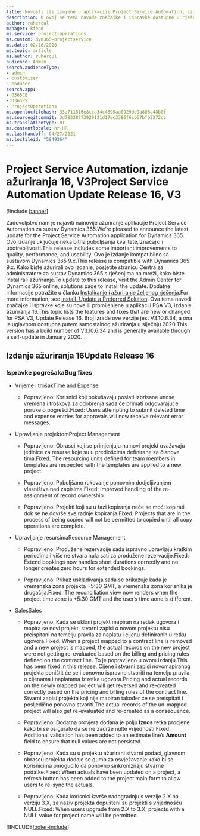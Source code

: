 ```yaml
---
title: Novosti ili izmjene u aplikaciji Project Service Automation, izdanje ažuriranja 16, V3
description: U ovoj se temi navode značajke i ispravke dostupne u rješenju Project Service Automation, izdanje ažuriranja 16, V3.
author: ruhercul
manager: kfend
ms.service: project-operations
ms.custom: dyn365-projectservice
ms.date: 02/18/2020
ms.topic: article
ms.author: ruhercul
audience: Admin
search.audienceType:
- admin
- customizer
- enduser
search.app:
- D365CE
- D365PS
- ProjectOperations
ms.openlocfilehash: 33a711816e8cca34c4595aa0929de9a808a48b0f
ms.sourcegitcommit: 3d78338773929121d17ec3386f6cb67bfb2272cc
ms.translationtype: HT
ms.contentlocale: hr-HR
ms.lasthandoff: 04/27/2021
ms.locfileid: "5949364"
---
```

# <a name="project-service-automation-update-release-16-v3"></a><span data-ttu-id="e2276-103">Project Service Automation, izdanje ažuriranja 16, V3</span><span class="sxs-lookup"><span data-stu-id="e2276-103">Project Service Automation Update Release 16, V3</span></span>

[!include [banner](../includes/psa-now-project-operations.md)]

<span data-ttu-id="e2276-104">Zadovoljstvo nam je najaviti najnovije ažuriranje aplikacije Project Service Automation za sustav Dynamics 365.</span><span class="sxs-lookup"><span data-stu-id="e2276-104">We’re pleased to announce the latest update for the Project Service Automation application for Dynamics 365.</span></span> <span data-ttu-id="e2276-105">Ovo izdanje uključuje neka bitna poboljšanja kvalitete, značajki i upotrebljivosti.</span><span class="sxs-lookup"><span data-stu-id="e2276-105">This release includes some important improvements to quality, performance, and usability.</span></span>  <span data-ttu-id="e2276-106">Ovo je izdanje kompatibilno sa sustavom Dynamics 365 9.x.</span><span class="sxs-lookup"><span data-stu-id="e2276-106">This release is compatible with Dynamics 365 9.x.</span></span> <span data-ttu-id="e2276-107">Kako biste ažurirali ovo izdanje, posjetite stranicu Centra za administratore za sustav Dynamics 365 s rješenjima na mreži, kako biste instalirali ažuriranje.</span><span class="sxs-lookup"><span data-stu-id="e2276-107">To update to this release, visit the Admin Center for Dynamics 365 online, solutions page to install the update.</span></span> <span data-ttu-id="e2276-108">Dodatne informacije potražite u članku [Instaliranje i ažuriranje željenog rješenja](/dynamics365/project-service/upgrade-psa-home-page).</span><span class="sxs-lookup"><span data-stu-id="e2276-108">For more information, see [Install, Update a Preferred Solution](/dynamics365/project-service/upgrade-psa-home-page).</span></span>
<span data-ttu-id="e2276-109">Ova tema navodi značajke i ispravke koje su nove ili promijenjene u aplikaciji PSA V3, izdanje ažuriranja 16.</span><span class="sxs-lookup"><span data-stu-id="e2276-109">This topic lists the features and fixes that are new or changed for PSA V3, Update Release 16.</span></span> <span data-ttu-id="e2276-110">Broj izrade ove verzije jest V3.10.6.34, a ona je uglavnom dostupna putem samostalnog ažuriranja u siječnju 2020.</span><span class="sxs-lookup"><span data-stu-id="e2276-110">This version has a build number of V3.10.6.34 and is generally available through a self-update in January 2020.</span></span>


## <a name="update-release-16"></a><span data-ttu-id="e2276-111">Izdanje ažuriranja 16</span><span class="sxs-lookup"><span data-stu-id="e2276-111">Update Release 16</span></span>

### <a name="bug-fixes"></a><span data-ttu-id="e2276-112">Ispravke pogrešaka</span><span class="sxs-lookup"><span data-stu-id="e2276-112">Bug fixes</span></span>

-   <span data-ttu-id="e2276-113">Vrijeme i trošak</span><span class="sxs-lookup"><span data-stu-id="e2276-113">Time and Expense</span></span>

    -   <span data-ttu-id="e2276-114">Popravljeno: Korisnici koji pokušavaju poslati izbrisane unose vremena i troškova za odobrenja sada će primati odgovarajuće poruke o pogrešci.</span><span class="sxs-lookup"><span data-stu-id="e2276-114">Fixed: Users attempting to submit deleted time and expense entries for approvals will now receive relevant error messages.</span></span>

-   <span data-ttu-id="e2276-115">Upravljanje projektom</span><span class="sxs-lookup"><span data-stu-id="e2276-115">Project Management</span></span>

    -   <span data-ttu-id="e2276-116">Popravljeno: Obrasci koji se primjenjuju na novi projekt uvažavaju jedinice za resurse koje su u predlošcima definirane za članove tima.</span><span class="sxs-lookup"><span data-stu-id="e2276-116">Fixed: The resourcing units defined for team members in templates are respected with the templates are applied to a new project.</span></span>

    -   <span data-ttu-id="e2276-117">Popravljeno: Poboljšano rukovanje ponovnim dodjeljivanjem vlasništva nad zapisima.</span><span class="sxs-lookup"><span data-stu-id="e2276-117">Fixed: Improved handling of the re-assignment of record ownership.</span></span>

    -   <span data-ttu-id="e2276-118">Popravljeno: Projekti koji su u fazi kopiranja neće se moći kopirati dok se ne dovrše sve radnje kopiranja.</span><span class="sxs-lookup"><span data-stu-id="e2276-118">Fixed: Projects that are in the process of being copied will not be permitted to copied until all copy operations are complete.</span></span>

-   <span data-ttu-id="e2276-119">Upravljanje resursima</span><span class="sxs-lookup"><span data-stu-id="e2276-119">Resource Management</span></span>

    -   <span data-ttu-id="e2276-120">Popravljeno: Produžene rezervacije sada ispravno upravljaju kratkim periodima i više ne stvara nula sati za produžene rezervacije.</span><span class="sxs-lookup"><span data-stu-id="e2276-120">Fixed: Extend bookings now handles short durations correctly and no longer creates zero hours for extended bookings.</span></span>

    -   <span data-ttu-id="e2276-121">Popravljeno: Prikaz usklađivanja sada se prikazuje kada je vremenska zona projekta +5:30 GMT, a vremenska zona korisnika je drugačija.</span><span class="sxs-lookup"><span data-stu-id="e2276-121">Fixed: The reconciliation view now renders when the project time zone is +5:30 GMT and the user’s time aone is different.</span></span>

-   <span data-ttu-id="e2276-122">Sales</span><span class="sxs-lookup"><span data-stu-id="e2276-122">Sales</span></span>

    -   <span data-ttu-id="e2276-123">Popravljeno: Kada se ukloni projekt mapiran na redak ugovora i mapira se novi projekt, stvarni zapisi o novom projektu nisu preispitani na temelju pravila za naplatu i cijenu definiranih u retku ugovora.</span><span class="sxs-lookup"><span data-stu-id="e2276-123">Fixed: When a project mapped to a contract line is removed and a new project is mapped, the actual records on the new project were not getting re-evaluated based on the billing and pricing rules defined on the contract line.</span></span> <span data-ttu-id="e2276-124">To je popravljeno u ovom izdanju.</span><span class="sxs-lookup"><span data-stu-id="e2276-124">This has been fixed in this release.</span></span> <span data-ttu-id="e2276-125">Cijene i stvarni zapisi novomapiranog projekta poništit će se i ponovno ispravno stvoriti na temelju pravila o cijenama i naplatama iz retka ugovora.</span><span class="sxs-lookup"><span data-stu-id="e2276-125">Pricing and actual records on the newly mapped project will get reversed and re-created correctly based on the pricing and billing rules of the contract line.</span></span> <span data-ttu-id="e2276-126">Stvarni zapisi projekta koji nije mapiran također će se preispitati i posljedično ponovno stvoriti.</span><span class="sxs-lookup"><span data-stu-id="e2276-126">The actual records of the un-mapped project will also get re-evaluated and re-created as a consequence.</span></span>

    -   <span data-ttu-id="e2276-127">Popravljeno: Dodatna provjera dodana je polju **Iznos** retka procjene kako bi se osiguralo da se ne zadrže nulte vrijednosti.</span><span class="sxs-lookup"><span data-stu-id="e2276-127">Fixed: Additional validation has been added to an estimate line’s **Amount** field to ensure that null values are not persisted.</span></span>

    -   <span data-ttu-id="e2276-128">Popravljeno: Kada su u projektu ažurirani stvarni podaci, glavnom obrascu projekta dodaje se gumb za osvježavanje kako bi se korisnicima omogućilo da ponovno sinkroniziraju stvarne podatke.</span><span class="sxs-lookup"><span data-stu-id="e2276-128">Fixed: When actuals have been updated on a project, a refresh button has been added to the project main form to allow users to re-sync the actuals.</span></span>

    -   <span data-ttu-id="e2276-129">Popravljeno: Kada korisnici izvrše nadogradnju s verzije 2.X na verziju 3.X, za naziv projekta dopušteni su projekti s vrijednošću NULL.</span><span class="sxs-lookup"><span data-stu-id="e2276-129">Fixed: When users upgrade from 2.X to 3.X, projects with a NULL value for project name will be permitted.</span></span>



[!INCLUDE[footer-include](../includes/footer-banner.md)]